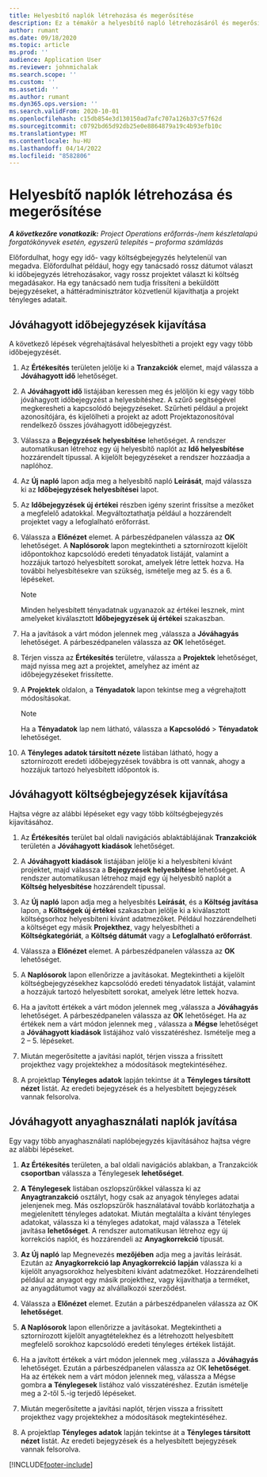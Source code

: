 ```yaml
---
title: Helyesbítő naplók létrehozása és megerősítése
description: Ez a témakör a helyesbítő napló létrehozásáról és megerősítéséről tartalmaz további információt.
author: rumant
ms.date: 09/18/2020
ms.topic: article
ms.prod: ''
audience: Application User
ms.reviewer: johnmichalak
ms.search.scope: ''
ms.custom: ''
ms.assetid: ''
ms.author: rumant
ms.dyn365.ops.version: ''
ms.search.validFrom: 2020-10-01
ms.openlocfilehash: c15db854e3d130150ad7afc707a126b37c57f62d
ms.sourcegitcommit: c0792bd65d92db25e0e8864879a19c4b93efb10c
ms.translationtype: MT
ms.contentlocale: hu-HU
ms.lasthandoff: 04/14/2022
ms.locfileid: "8582806"
---
```

# <a name="create-and-confirm-correction-journals"></a>Helyesbítő naplók létrehozása és megerősítése

_**A következőre vonatkozik:** Project Operations erőforrás-/nem készletalapú forgatókönyvek esetén, egyszerű telepítés – proforma számlázás_

Előfordulhat, hogy egy idő- vagy költségbejegyzés helytelenül van megadva. Előfordulhat például, hogy egy tanácsadó rossz dátumot választ ki időbejegyzés létrehozásakor, vagy rossz projektet választ ki költség megadásakor. Ha egy tanácsadó nem tudja frissíteni a beküldött bejegyzéseket, a háttéradminisztrátor közvetlenül kijavíthatja a projekt tényleges adatait.

## <a name="correct-approved-time-entries"></a>Jóváhagyott időbejegyzések kijavítása     

A következő lépések végrehajtásával helyesbítheti a projekt egy vagy több időbejegyzését.

1. Az **Értékesítés** területen jelölje ki a **Tranzakciók** elemet, majd válassza a **Jóváhagyott idő** lehetőséget. 

2. A **Jóváhagyott idő** listájában keressen meg és jelöljön ki egy vagy több jóváhagyott időbejegyzést a helyesbítéshez. A szűrő segítségével megkeresheti a kapcsolódó bejegyzéseket. Szűrheti például a projekt azonosítójára, és kijelölheti a projekt az adott Projektazonosítóval rendelkező összes jóváhagyott időbejegyzést.

3. Válassza a **Bejegyzések helyesbítése** lehetőséget. A rendszer automatikusan létrehoz egy új helyesbítő naplót az **Idő helyesbítése** hozzárendelt típussal. A kijelölt bejegyzéseket a rendszer hozzáadja a naplóhoz. 

4. Az **Új napló** lapon adja meg a helyesbítő napló **Leírását**, majd válassza ki az **Időbejegyzések helyesbítései** lapot.  

5. Az **Időbejegyzések új értékei** részben igény szerint frissítse a mezőket a megfelelő adatokkal. Megváltoztathatja például a hozzárendelt projektet vagy a lefoglalható erőforrást.

6. Válassza a **Előnézet** elemet. A párbeszédpanelen válassza az **OK** lehetőséget. A **Naplósorok** lapon megtekintheti a sztornírozott kijelölt időpontokhoz kapcsolódó eredeti tényadatok listáját, valamint a hozzájuk tartozó helyesbített sorokat, amelyek létre lettek hozva. Ha további helyesbítésekre van szükség, ismételje meg az 5. és a 6. lépéseket. 

    > [!NOTE]
    > Minden helyesbített tényadatnak ugyanazok az értékei lesznek, mint amelyeket kiválasztott **Időbejegyzések új értékei** szakaszban.

7. Ha a javítások a várt módon jelennek meg ,válassza a **Jóváhagyás** lehetőséget. A párbeszédpanelen válassza az **OK** lehetőséget.

8. Térjen vissza az **Értékesítés** területre, válassza a **Projektek** lehetőséget, majd nyissa meg azt a projektet, amelyhez az imént az időbejegyzéseket frissítette. 

9. A **Projektek** oldalon, a **Tényadatok** lapon tekintse meg a végrehajtott módosításokat. 

    > [!NOTE]
    > Ha a **Tényadatok** lap nem látható, válassza a **Kapcsolódó** > **Tényadatok** lehetőséget.  

10. A **Tényleges adatok társított nézete** listában látható, hogy a sztornírozott eredeti időbejegyzések továbbra is ott vannak, ahogy a hozzájuk tartozó helyesbített időpontok is. 

 
## <a name="correct-approved-expense-entries"></a>Jóváhagyott költségbejegyzések kijavítása

Hajtsa végre az alábbi lépéseket egy vagy több költségbejegyzés kijavításához. 

1. Az **Értékesítés** terület bal oldali navigációs ablaktáblájának **Tranzakciók** területén a **Jóváhagyott kiadások** lehetőséget.

2. A **Jóváhagyott kiadások** listájában jelölje ki a helyesbíteni kívánt projektet, majd válassza a **Bejegyzések helyesbítése** lehetőséget. A rendszer automatikusan létrehoz majd egy új helyesbítő naplót a **Költség helyesbítése** hozzárendelt típussal. 

3. Az **Új napló** lapon adja meg a helyesbítés **Leírását**, és a **Költség javítása** lapon, a **Költségek új értékei** szakaszban jelölje ki a kiválasztott költségsorhoz helyesbíteni kívánt adatmezőket. Például hozzárendelheti a költséget egy másik **Projekthez**, vagy helyesbítheti a **Költségkategóriát**, a **Költség dátumát** vagy a **Lefoglalható erőforrást**.

4. Válassza a **Előnézet** elemet. A párbeszédpanelen válassza az **OK** lehetőséget. 

5. A **Naplósorok** lapon ellenőrizze a javításokat. Megtekintheti a kijelölt költségbejegyzésekhez kapcsolódó eredeti tényadatok listáját, valamint a hozzájuk tartozó helyesbített sorokat, amelyek létre lettek hozva.

6. Ha a javított értékek a várt módon jelennek meg ,válassza a **Jóváhagyás** lehetőséget. A párbeszédpanelen válassza az **OK** lehetőséget. Ha az értékek nem a várt módon jelennek meg , válassza a **Mégse** lehetőséget a **Jóváhagyott kiadások** listájához való visszatéréshez. Ismételje meg a 2 – 5. lépéseket. 

7. Miután megerősítette a javítási naplót, térjen vissza a frissített projekthez vagy projektekhez a módosítások megtekintéséhez.

8. A projektlap **Tényleges adatok** lapján tekintse át a **Tényleges társított nézet** listát. Az eredeti bejegyzések és a helyesbített bejegyzések vannak felsorolva.


## <a name="correct-approved-material-usage-logs"></a>Jóváhagyott anyaghasználati naplók javítása

Egy vagy több anyaghasználati naplóbejegyzés kijavításához hajtsa végre az alábbi lépéseket.

1. **Az Értékesítés** területen, a bal oldali navigációs ablakban, a Tranzakciók **csoportban** válassza a Ténylegesek **lehetőséget**.

2. **A Ténylegesek** listában oszlopszűrőkkel válassza ki az **Anyagtranzakció** osztályt, hogy csak az anyagok tényleges adatai jelenjenek meg. Más oszlopszűrők használatával tovább korlátozhatja a megjelenített tényleges adatokat. Miután megtalálta a kívánt tényleges adatokat, válassza ki a tényleges adatokat, majd válassza a Tételek javítása **lehetőséget**. A rendszer automatikusan létrehoz egy új korrekciós naplót, és hozzárendeli az **Anyagkorrekció** típusát.

3. **Az Új napló** lap Megnevezés **mezőjében** adja meg a javítás leírását. Ezután az **Anyagkorrekció lap Anyagkorrekció** **lapján** válassza ki a kijelölt anyagsorokhoz helyesbíteni kívánt adatmezőket. Hozzárendelheti például az anyagot egy másik projekthez, vagy kijavíthatja a terméket, az anyagdátumot vagy az alvállalkozói szerződést.

4. Válassza a **Előnézet** elemet. Ezután a párbeszédpanelen válassza az OK **lehetőséget**.

5. **A Naplósorok** lapon ellenőrizze a javításokat. Megtekintheti a sztornírozott kijelölt anyagtételekhez és a létrehozott helyesbített megfelelő sorokhoz kapcsolódó eredeti tényleges értékek listáját.

6. Ha a javított értékek a várt módon jelennek meg ,válassza a **Jóváhagyás** lehetőséget. Ezután a párbeszédpanelen válassza az OK **lehetőséget**. Ha az értékek nem a várt módon jelennek meg, válassza a Mégse gombra **a** **Ténylegesek** listához való visszatéréshez. Ezután ismételje meg a 2-től 5.-ig terjedő lépéseket.

7. Miután megerősítette a javítási naplót, térjen vissza a frissített projekthez vagy projektekhez a módosítások megtekintéséhez.

8. A projektlap **Tényleges adatok** lapján tekintse át a **Tényleges társított nézet** listát. Az eredeti bejegyzések és a helyesbített bejegyzések vannak felsorolva.


[!INCLUDE[footer-include](../includes/footer-banner.md)]
